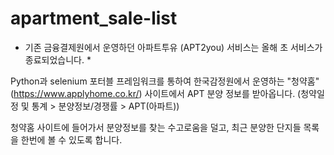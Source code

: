 # apartment_sale-list

* 기존 금융결제원에서 운영하던 아파트투유 (APT2you) 서비스는 올해 초 서비스가 종료되었습니다. *

Python과 selenium 포터블 프레임워크를 통하여 한국감정원에서 운영하는 "청약홈" (https://www.applyhome.co.kr/) 사이트에서 APT 분양 정보를 받아옵니다. (청약일정 및 통계 > 분양정보/경쟁률 > APT(아파트))

청약홈 사이트에 들어가서 분양정보를 찾는 수고로움을 덜고, 최근 분양한 단지들 목록을 한번에 볼 수 있도록 합니다. 

